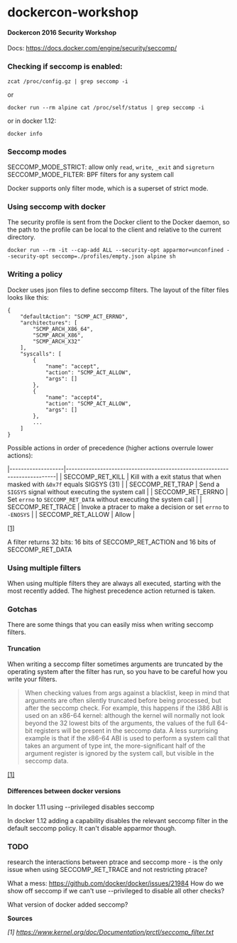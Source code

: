 # dockercon-workshop
#### Dockercon 2016 Security Workshop

Docs: https://docs.docker.com/engine/security/seccomp/

### Checking if seccomp is enabled:

```
zcat /proc/config.gz | grep seccomp -i
```

or

```
docker run --rm alpine cat /proc/self/status | grep seccomp -i
```

or in docker 1.12:

```
docker info
```

### Seccomp modes

SECCOMP_MODE_STRICT: allow only `read`, `write`, `_exit` and `sigreturn`
SECCOMP_MODE_FILTER: BPF filters for any system call

Docker supports only filter mode, which is a superset of strict mode.


### Using seccomp with docker

The security profile is sent from the Docker client to the Docker daemon,
so the path to the profile can be local to the client and relative to the current directory.

```
docker run --rm -it --cap-add ALL --security-opt apparmor=unconfined --security-opt seccomp=./profiles/empty.json alpine sh
```

### Writing a policy

Docker uses json files to define seccomp filters. The layout of the filter files looks like this:

```
{
	"defaultAction": "SCMP_ACT_ERRNO",
	"architectures": [
		"SCMP_ARCH_X86_64",
		"SCMP_ARCH_X86",
		"SCMP_ARCH_X32"
	],
	"syscalls": [
		{
			"name": "accept",
			"action": "SCMP_ACT_ALLOW",
			"args": []
		},
		{
			"name": "accept4",
			"action": "SCMP_ACT_ALLOW",
			"args": []
		},
		...
	]
}
```

Possible actions in order of precedence (higher actions overrule lower actions):

|-------------------|--------------------------------------------------------------------------|
| SECCOMP_RET_KILL  | Kill with a exit status that when masked with `&0x7f` equals SIGSYS (31) |
| SECCOMP_RET_TRAP  | Send a `SIGSYS` signal without executing the system call |
| SECCOMP_RET_ERRNO | Set `errno` to `SECCOMP_RET_DATA` without executing the system call |
| SECCOMP_RET_TRACE | Invoke a ptracer to make a decision or set `errno` to `-ENOSYS` |
| SECCOMP_RET_ALLOW | Allow |

[[1]](https://www.kernel.org/doc/Documentation/prctl/seccomp_filter.txt)



A filter returns 32 bits: 16 bits of SECCOMP_RET_ACTION and 16 bits of SECCOMP_RET_DATA


### Using multiple filters

When using multiple filters they are always all executed, starting with the most recently added. The highest precedence action returned is taken.

### Gotchas

There are some things that you can easily miss when writing seccomp filters.


#### Truncation

When writing a seccomp filter sometimes arguments are truncated by the operating system after the filter has run, so you have to be careful how you write your filters.

> When checking values from args against a blacklist, keep in mind that
> arguments are often silently truncated before being processed, but
> after the seccomp check.  For example, this happens if the i386 ABI
> is used on an x86-64 kernel: although the kernel will normally not
> look beyond the 32 lowest bits of the arguments, the values of the
> full 64-bit registers will be present in the seccomp data.  A less
> surprising example is that if the x86-64 ABI is used to perform a
> system call that takes an argument of type int, the more-significant
> half of the argument register is ignored by the system call, but
> visible in the seccomp data.

[[1]](https://www.kernel.org/doc/Documentation/prctl/seccomp_filter.txt)

#### Differences between docker versions

In docker 1.11 using --privileged disables seccomp

In docker 1.12 adding a capability disables the relevant seccomp filter in the default seccomp policy. It can't disable apparmor though.

### TODO

research the interactions between ptrace and seccomp more - is the only issue when using SECCOMP_RET_TRACE and not restricting ptrace?

What a mess:
https://github.com/docker/docker/issues/21984
How do we show off seccomp if we can't use --privileged to disable all other checks?

What version of docker added seccomp?

**Sources**

*[1] https://www.kernel.org/doc/Documentation/prctl/seccomp_filter.txt*
